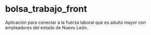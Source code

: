 # bolsa_trabajo_front
Aplicación para conectar a la fuerza laboral que es adulto mayor con empleadores del estado de Nuevo León.
